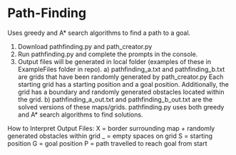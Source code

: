 # Path-Finding
Uses greedy and A* search algorithms to find a path to a goal.
 
  1. Download pathfinding.py and path_creator.py
  2. Run pathfinding.py and complete the prompts in the console.
  3. Output files will be generated in local folder (examples of these in ExampleFiles folder in repo).
     a) pathfinding_a.txt and pathfinding_b.txt are grids that have been randomly generated by path_creator.py
        Each starting grid has a starting position and a goal position. 
        Additionally, the grid has a boundary and randomly generated obstacles located within the grid.
     b) pathfinding_a_out.txt and pathfinding_b_out.txt are the solved versions of these maps/grids.
        pathfinding.py uses both greedy and A* search algorithms to find solutions.

How to Interpret Output Files:
  X = border surrounding map + randomly generated obstacles within grid
  _ = empty spaces on grid
  S = starting position
  G = goal position
  P = path travelled to reach goal from start
